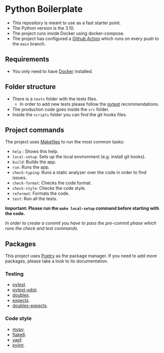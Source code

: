 # Python Boilerplate

- This repository is meant to use as a fast starter point.
- The Python version is the 3.10.
- The project runs inside Docker using docker-compose.
- The project has configured a [Github Action](https://github.com/pmareke/python-boilerplate/actions) which runs on every push to the `main` branch.

## Requirements
- You only need to have [Docker](https://www.docker.com/) installed.

## Folder structure

- There is a `tests` folder with the tests files.
  - In order to add new tests please follow the [pytest](https://docs.pytest.org/en/7.1.x/getting-started.html) recommendations.
- The production code goes inside the `src` folder.
- Inside the `scripts` folder you can find the git hooks files.

## Project commands

The project uses [Makefiles](https://www.gnu.org/software/make/manual/html_node/Introduction.html) to run the most common tasks:

- `help` : Shows this help.
- `local-setup`: Sets up the local environment (e.g. install git hooks).
- `build`: Builds the app.
- `run`: Runs the app.
- `check-typing`: Runs a static analyzer over the code in order to find issues.
- `check-format`: Checks the code format.
- `check-style`: Checks the code style.
- `reformat`: Formats the code.
- `test`: Run all the tests.

**Important: Please run the `make local-setup` command before starting with the code.**

_In order to create a commit you have to pass the pre-commit phase which runs the check and test commands._

## Packages

This project uses [Poetry](https://python-poetry.org) as the package manager. If you need to add more packages, please take a look to its documentation.

### Testing
- [pytest](https://docs.pytest.org/en/7.1.x/contents.html).
- [pytest-xdist](https://github.com/pytest-dev/pytest-xdist).
- [doublex](https://github.com/davidvilla/python-doublex).
- [expects](https://expects.readthedocs.io/en/stable/).
- [doublex-expects](https://github.com/jaimegildesagredo/doublex-expects).

### Code style
- [mypy](https://mypy.readthedocs.io/en/stable/).
- [flake8](https://flake8.pycqa.org/en/latest/).
- [yapf](https://github.com/google/yapf).
- [pylint](https://github.com/pylint-dev/pylint).
